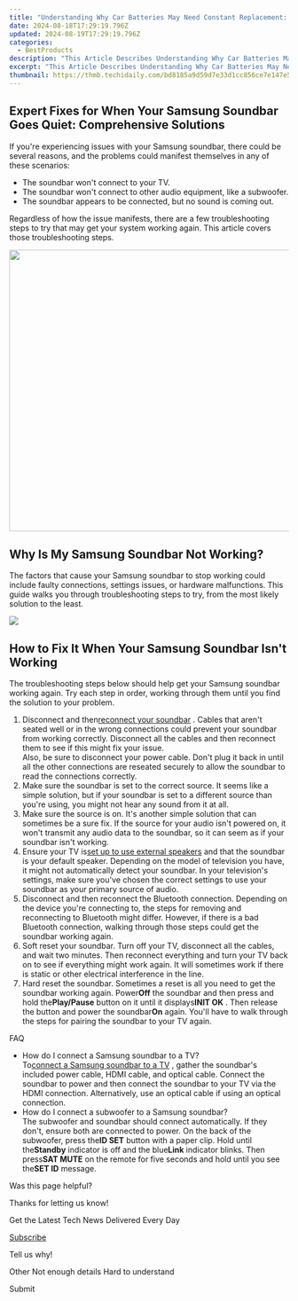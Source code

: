 ```yaml
---
title: "Understanding Why Car Batteries May Need Constant Replacement: A Comprehensive Guide"
date: 2024-08-18T17:29:19.796Z
updated: 2024-08-19T17:29:19.796Z
categories:
  - BestProducts
description: "This Article Describes Understanding Why Car Batteries May Need Constant Replacement: A Comprehensive Guide"
excerpt: "This Article Describes Understanding Why Car Batteries May Need Constant Replacement: A Comprehensive Guide"
thumbnail: https://thmb.techidaily.com/bd8185a9d59d7e33d1cc856ce7e147e5a0c37bc7679792239ca349164c0b304f.jpg
---
```


## Expert Fixes for When Your Samsung Soundbar Goes Quiet: Comprehensive Solutions
 If you're experiencing issues with your Samsung soundbar, there could be several reasons, and the problems could manifest themselves in any of these scenarios:

* The soundbar won't connect to your TV.
* The soundbar won't connect to other audio equipment, like a subwoofer.
* The soundbar appears to be connected, but no sound is coming out.

 Regardless of how the issue manifests, there are a few troubleshooting steps to try that may get your system working again. This article covers those troubleshooting steps.

<!-- affiliate ads begin -->
<a href="https://coinrule.sjv.io/c/5597632/1958379/18409" target="_top" id="1958379"><img src="//a.impactradius-go.com/display-ad/18409-1958379" border="0" alt="" width="856" height="508"/></a><img height="0" width="0" src="https://imp.pxf.io/i/5597632/1958379/18409" style="position:absolute;visibility:hidden;" border="0" />
<!-- affiliate ads end -->
## Why Is My Samsung Soundbar Not Working?

 The factors that cause your Samsung soundbar to stop working could include faulty connections, settings issues, or hardware malfunctions. This guide walks you through troubleshooting steps to try, from the most likely solution to the least.

<!-- affiliate ads begin -->
<a href="https://shop.systoolsgroup.com/affiliate.php?ACCOUNT=SYSTOOBY&AFFILIATE=108875&PATH=https%3A%2F%2Fwww.systoolsgroup.com%3FAFFILIATE%3D108875%26RESOURCE%3D%2BSysTools%2BPDF%2BUnlocker"><img src="https://www.systoolsgroup.com/box/pdf-unlocker.png" border="0"></a>
<!-- affiliate ads end -->
## How to Fix It When Your Samsung Soundbar Isn't Working

 The troubleshooting steps below should help get your Samsung soundbar working again. Try each step in order, working through them until you find the solution to your problem.

1. Disconnect and then[reconnect your soundbar](https://www.lifewire.com/connect-tv-to-external-audio-system-1846816) . Cables that aren't seated well or in the wrong connections could prevent your soundbar from working correctly. Disconnect all the cables and then reconnect them to see if this might fix your issue.  
 Also, be sure to disconnect your power cable. Don't plug it back in until all the other connections are reseated securely to allow the soundbar to read the connections correctly.
2. Make sure the soundbar is set to the correct source. It seems like a simple solution, but if your soundbar is set to a different source than you're using, you might not hear any sound from it at all.
3. Make sure the source is on. It's another simple solution that can sometimes be a sure fix. If the source for your audio isn't powered on, it won't transmit any audio data to the soundbar, so it can seem as if your soundbar isn't working.
4. Ensure your TV is[set up to use external speakers](https://www.lifewire.com/connect-and-set-up-a-sound-bar-4138615) and that the soundbar is your default speaker. Depending on the model of television you have, it might not automatically detect your soundbar. In your television's settings, make sure you've chosen the correct settings to use your soundbar as your primary source of audio.
5. Disconnect and then reconnect the Bluetooth connection. Depending on the device you're connecting to, the steps for removing and reconnecting to Bluetooth might differ. However, if there is a bad Bluetooth connection, walking through those steps could get the soundbar working again.
6. Soft reset your soundbar. Turn off your TV, disconnect all the cables, and wait two minutes. Then reconnect everything and turn your TV back on to see if everything might work again. It will sometimes work if there is static or other electrical interference in the line.
7. Hard reset the soundbar. Sometimes a reset is all you need to get the soundbar working again. Power**Off** the soundbar and then press and hold the**Play/Pause** button on it until it displays**INIT OK** . Then release the button and power the soundbar**On** again. You'll have to walk through the steps for pairing the soundbar to your TV again.

 FAQ

* How do I connect a Samsung soundbar to a TV?  
 To[connect a Samsung soundbar to a TV](https://www.lifewire.com/connect-samsung-soundbar-to-tv-5217392) , gather the soundbar's included power cable, HDMI cable, and optical cable. Connect the soundbar to power and then connect the soundbar to your TV via the HDMI connection. Alternatively, use an optical cable if using an optical connection.
* How do I connect a subwoofer to a Samsung soundbar?  
 The subwoofer and soundbar should connect automatically. If they don't, ensure both are connected to power. On the back of the subwoofer, press the**ID SET** button with a paper clip. Hold until the**Standby** indicator is off and the blue**Link** indicator blinks. Then press**SAT MUTE** on the remote for five seconds and hold until you see the**SET ID** message.

Was this page helpful?

Thanks for letting us know!

 Get the Latest Tech News Delivered Every Day

[Subscribe](https://www.lifewire.com/#)

Tell us why!

 Other  Not enough details  Hard to understand

 Submit

<ins class="adsbygoogle"
     style="display:block"
     data-ad-format="autorelaxed"
     data-ad-client="ca-pub-7571918770474297"
     data-ad-slot="1223367746"></ins>



<ins class="adsbygoogle"
     style="display:block"
     data-ad-client="ca-pub-7571918770474297"
     data-ad-slot="8358498916"
     data-ad-format="auto"
     data-full-width-responsive="true"></ins>


